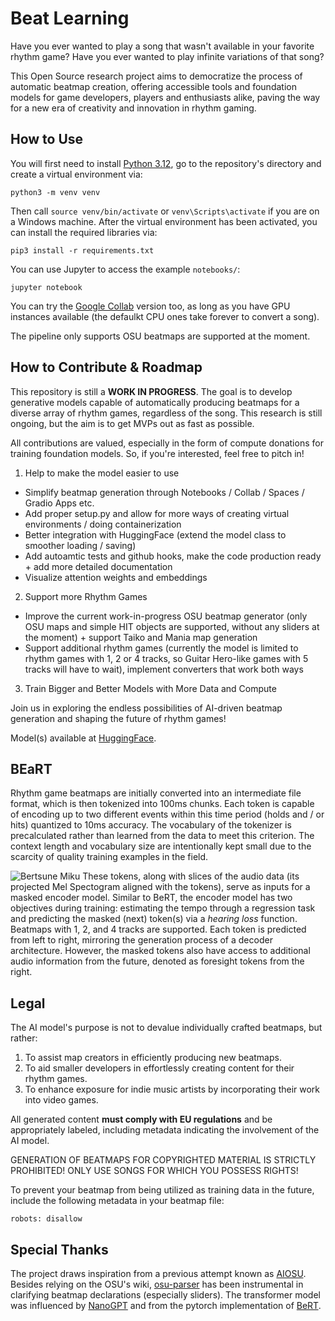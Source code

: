 # Beat Learning
Have you ever wanted to play a song that wasn't available in your favorite rhythm game? Have you ever wanted to play infinite variations of that song?

This Open Source research project aims to democratize the process of automatic beatmap creation, offering accessible tools and foundation models for game developers, players and enthusiasts alike, paving the way for a new era of creativity and innovation in rhythm gaming. 

## How to Use
You will first need to install [Python 3.12](https://www.python.org/downloads/), go to the repository's directory and create a virtual environment via:
```
python3 -m venv venv
```
Then call `source venv/bin/activate` or `venv\Scripts\activate` if you are on a Windows machine.
After the virtual environment has been activated, you can install the required libraries via:
```
pip3 install -r requirements.txt
```
You can use Jupyter to access the example `notebooks/`:
```
jupyter notebook
```

You can try the [Google Collab](https://colab.research.google.com/drive/1KpfE-pkmzc6c_mISQdKvBH5gqVTvFao3?usp=sharing) version too, as long as you have GPU instances available (the defaulkt CPU ones take forever to convert a song).

The pipeline only supports OSU beatmaps are supported at the moment. 

## How to Contribute & Roadmap
This repository is still a **WORK IN PROGRESS**. The goal is to develop generative models capable of automatically producing beatmaps for a diverse array of rhythm games, regardless of the song. This research is still ongoing, but the aim is to get MVPs out as fast as possible.

All contributions are valued, especially in the form of compute donations for training foundation models. So, if you're interested, feel free to pitch in! 

1. Help to make the model easier to use
- Simplify beatmap generation through Notebooks / Collab / Spaces / Gradio Apps etc.
- Add proper setup.py and allow for more ways of creating virtual environments / doing containerization
- Better integration with HuggingFace (extend the model class to smoother loading / saving)
- Add autoamtic tests and github hooks, make the code production ready + add more detailed documentation
- Visualize attention weights and embeddings

2. Support more Rhythm Games
- Improve the current work-in-progress OSU beatmap generator (only OSU maps and simple HIT objects are supported, without any sliders at the moment) + support Taiko and Mania map generation
- Support additional rhythm games (currently the model is limited to rhythm games with 1, 2 or 4 tracks, so Guitar Hero-like games with 5 tracks will have to wait), implement converters that work both ways

3. Train Bigger and Better Models with More Data and Compute


Join us in exploring the endless possibilities of AI-driven beatmap generation and shaping the future of rhythm games!

Model(s) available at [HuggingFace](https://huggingface.co/sedthh/BeatLearning).

## BEaRT
Rhythm game beatmaps are initially converted into an intermediate file format, which is then tokenized into 100ms chunks. Each token is capable of encoding up to two different events within this time period (holds and / or hits) quantized to 10ms accuracy. The vocabulary of the tokenizer is precalculated rather than learned from the data to meet this criterion. The context length and vocabulary size are intentionally kept small due to the scarcity of quality training examples in the field.

![Bertsune Miku](beatlearning/static/BEaRT.png)
These tokens, along with slices of the audio data (its projected Mel Spectogram aligned with the tokens), serve as inputs for a masked encoder model. Similar to BeRT, the encoder model has two objectives during training: estimating the tempo through a regression task and predicting the masked (next) token(s) via a *hearing loss* function.
Beatmaps with 1, 2, and 4 tracks are supported. Each token is predicted from left to right, mirroring the generation process of a decoder architecture. However, the masked tokens also have access to additional audio information from the future, denoted as foresight tokens from the right.

## Legal
The AI model's purpose is not to devalue individually crafted beatmaps, but rather:

1. To assist map creators in efficiently producing new beatmaps.
2. To aid smaller developers in effortlessly creating content for their rhythm games.
3. To enhance exposure for indie music artists by incorporating their work into video games.

All generated content **must comply with EU regulations** and be appropriately labeled, including metadata indicating the involvement of the AI model.

GENERATION OF BEATMAPS FOR COPYRIGHTED MATERIAL IS STRICTLY PROHIBITED! ONLY USE SONGS FOR WHICH YOU POSSESS RIGHTS!

To prevent your beatmap from being utilized as training data in the future, include the following metadata in your beatmap file:
```
robots: disallow
```

## Special Thanks
The project draws inspiration from a previous attempt known as [AIOSU](https://www.nicksypteras.com/blog/aisu.html).  
Besides relying on the OSU's wiki, [osu-parser](https://github.com/nojhamster/osu-parser) has been instrumental in clarifying beatmap declarations (especially sliders). The transformer model was influenced by [NanoGPT](https://github.com/karpathy/nanoGPT) and from the pytorch implementation of [BeRT](https://github.com/codertimo/BERT-pytorch/).